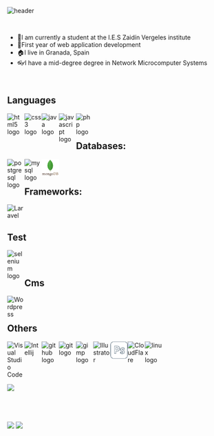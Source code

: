 ![header](https://capsule-render.vercel.app/api?type=waving&color=auto&height=300&section=header&text=Carlos%20Bernal&fontSize=90&animation=fadeIn&fontAlignY=38&desc=Welcome%20to%20my%20GitHub%20Profile%20!&descAlignY=51&descAlign=62)

<br>

- 🔭I am currently a student at the I.E.S Zaidín Vergeles institute
- 🌱First year of web application development
- 🏠I live in Granada, Spain
- 👓I have a mid-degree degree in Network Microcomputer Systems

<br>

## Languages
  <img src="https://cdn.jsdelivr.net/gh/devicons/devicon/icons/html5/html5-original.svg" width="40" align="left" alt="html5 logo"  />
  <img src="https://cdn.jsdelivr.net/gh/devicons/devicon/icons/css3/css3-original.svg" width="40" align="left" alt="css3 logo"  />
  <img src="https://cdn.jsdelivr.net/gh/devicons/devicon/icons/java/java-original.svg" width="40" align="left" alt="java logo"  />
  <img src="https://cdn.jsdelivr.net/gh/devicons/devicon/icons/javascript/javascript-original.svg" align="left" width="40" alt="javascript logo"  />
  <img src="https://cdn.jsdelivr.net/gh/devicons/devicon/icons/php/php-original.svg" width="40" align="left" alt="php logo"  />

<br><br>

## Databases:

  <img src="https://cdn.jsdelivr.net/gh/devicons/devicon/icons/postgresql/postgresql-original.svg" width="40" align="left" alt="postgresql logo"  /> 
  <img src="https://cdn.simpleicons.org/mysql/4479A1" width="40" align="left" alt="mysql logo"  />
   <img src="https://raw.githubusercontent.com/devicons/devicon/master/icons/mongodb/mongodb-original-wordmark.svg" alt="mongodb" align="left" width="40" height="40"/> 

<br><br>

## Frameworks:

  <img align="left" alt="Laravel" width="40px" align="left" src="https://static-00.iconduck.com/assets.00/laravel-icon-497x512-uwybstke.png" />
    
<br><br>

   ## Test
  <img src="https://skillicons.dev/icons?i=selenium" width="40" align="left" alt="selenium logo"  />
  
<br><br>

 ## Cms
  <img align="left" alt="Wordpress" width="40px" src="https://img.icons8.com/color/512/wordpress.png" />

  <br><br>

  ## Others
  <img align="left" alt="Visual Studio Code" width="40px" src="https://img.icons8.com/color/512/visual-studio-code-2019.png"/>
  <img align="left" alt="Intellij" width="40px" src="https://img.icons8.com/color/512/intellij-idea.png"/>
  <img align="left" src="https://cdn.jsdelivr.net/gh/devicons/devicon/icons/github/github-original.svg" width="40" alt="github logo"  />
  <img align="left" src="https://cdn.simpleicons.org/git/F05032" width="40" alt="git logo"  />
  <img align="left" src="https://cdn.jsdelivr.net/gh/devicons/devicon/icons/gimp/gimp-original.svg" width="40" alt="gimp logo"  />
  <img align="left" src="https://profilinator.rishav.dev/skills-assets/adobe_illustrator-icon.svg" alt="Illustrator" width="40" />
  <img align="left" src="https://raw.githubusercontent.com/devicons/devicon/master/icons/photoshop/photoshop-line.svg" alt="photoshop" width="40"/>
  <img align="left" alt="CloudFlare" width="40px" src="https://www.storagealchemist.com/wp-content/uploads/2021/08/Syno-ApacheHTTP-logo-DSM6.png" />
  <img align="left" src="https://cdn.jsdelivr.net/gh/devicons/devicon/icons/linux/linux-original.svg" width="40" alt="linux logo"  />

<br><br><br><br><br>

![](https://streak-stats.demolab.com?user=Caberbar&theme=dark&hide_border=true&date_format=j%20M%5B%20Y%5D&card_width=1000&background=EBEBEB00&ring=0B86EB&fire=0B86EB&currStreakLabel=EBEBEB)
<br><br><br><br><br>
![](https://github-readme-stats.vercel.app/api?username=Caberbar&theme=dark&show_icons=false&hide_border=true&bg_color=EBEBEB00&text_color=ffffff&hide_title=true&count_private=true&title_color=0B86EB&card_width=400&rank_icon=github)
![](https://github-readme-stats.vercel.app/api/top-langs/?username=Caberbar&theme=dark&hide_border=true&bg_color=EBEBEB00&layout=compact&text_color=ffffff&card_width=400)

